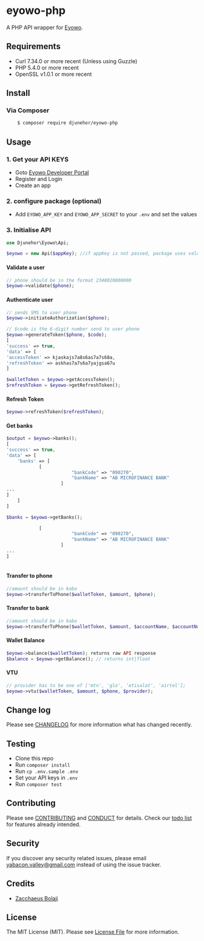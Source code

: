 # eyowo-php

A PHP API wrapper for [Eyowo](https://eyowo.com/).

## Requirements
- Curl 7.34.0 or more recent (Unless using Guzzle)
- PHP 5.4.0 or more recent
- OpenSSL v1.0.1 or more recent

## Install

### Via Composer

``` bash
    $ composer require djunehor/eyowo-php
```

## Usage

### 1. Get your API KEYS
- Goto [Eyowo Developer Portal](https://developer.eyowo.com/apps)
- Register and Login
- Create an app

### 2. configure package (optional)
- Add `EYOWO_APP_KEY` and `EYOWO_APP_SECRET` to your `.env` and set the values

### 3. Initialise API
```php
use Djunehor\Eyowo\Api;

$eyowo = new Api($appKey); //if appKey is not passed, package uses value in .env
```

#### Validate a user
```php
// phone should be in the format 2348020000000
$eyowo->validate($phone);
```

#### Authenticate user
```php
// sends SMS to user phone
$eyowo->initiateAuthorization($phone);

// $code is the 6-digit number send to user phone
$eyowo->generateToken($phone, $code);
[
'success' => true,
'data' => [
'accessToken' => kjaskajs7a8s6as7a7s68a,
'refreshToken' => askhas7a7s6a7yajgsa67u
]

$walletToken = $eyowo->getAccessToken();
$refreshToken = $eyowo->getRefreshToken();
```

#### Refresh Token
```php
$eyowo->refreshToken($refreshToken);
```

#### Get banks
```php
$output = $eyowo->banks();
[
'success' => true,
'data' => [
    'banks' => [
            [
                        "bankCode" => "090270",
                        "bankName" => "AB MICROFINANCE BANK"
                    ]
...
]
    ]
]

$banks = $eyowo->getBanks();

            [
                        "bankCode" => "090270",
                        "bankName" => "AB MICROFINANCE BANK"
                    ]
...
]
 

```

#### Transfer to phone
```php
//amount should be in kobo
$eyowo->transferToPhone($walletToken, $amount, $phone);
```

#### Transfer to bank
```php
//amount should be in kobo
$eyowo->transferToPhone($walletToken, $amount, $accountName, $accountNumber, $bankCode);
```

#### Wallet Balance
```php
$eyowo->balance($walletToken); returns raw API response
$balance = $eyowo->getBalance(); // returns int|float
```

#### VTU
```php
// provider has to be one of ['mtn', 'glo', 'etisalat', 'airtel'];
$eyowo->vtu($walletToken, $amount, $phone, $provider);
```


## Change log

Please see [CHANGELOG](CHANGELOG.md) for more information what has changed recently.

## Testing
- Clone this repo
- Run `composer install`
- Run `cp .env.sample .env`
- Set your API keys in `.env`
- Run `composer test`

## Contributing

Please see [CONTRIBUTING](.github/CONTRIBUTING.md) and [CONDUCT](.github/CONDUCT.md) for details. Check our [todo list](TODO.md) for features already intended.

## Security

If you discover any security related issues, please email yabacon.valley@gmail.com instead of using the issue tracker.

## Credits

- [Zacchaeus Bolaji](https://github.com/djunehor)

## License

The MIT License (MIT). Please see [License File](LICENSE.md) for more information.
